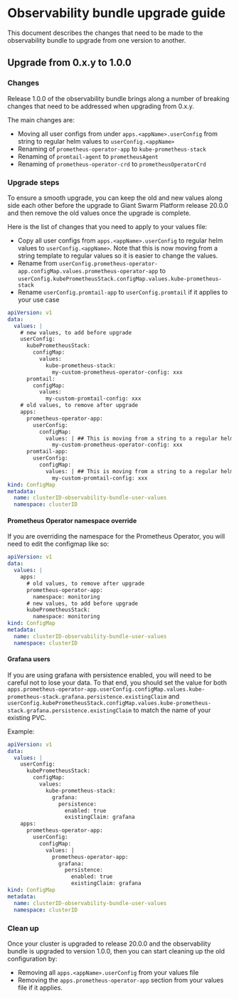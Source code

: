 # Observability bundle upgrade guide

This document describes the changes that need to be made to the observability bundle to upgrade from one version to another.

## Upgrade from 0.x.y to 1.0.0

### Changes

Release 1.0.0 of the observability bundle brings along a number of breaking changes that need to be addressed when upgrading from 0.x.y.

The main changes are:

- Moving all user configs from under `apps.<appName>.userConfig` from string to regular helm values to `userConfig.<appName>`
- Renaming of `prometheus-operator-app` to `kube-prometheus-stack`
- Renaming of `promtail-agent` to `prometheusAgent`
- Renaming of `prometheus-operator-crd` to `prometheusOperatorCrd`

### Upgrade steps

To ensure a smooth upgrade, you can keep the old and new values along side each other before the upgrade to Giant Swarm Platform release 20.0.0 and then remove the old values once the upgrade is complete.

Here is the list of changes that you need to apply to your values file:

- Copy all user configs from `apps.<appName>.userConfig` to regular helm values to `userConfig.<appName>`. Note that this is now moving from a string template to regular values so it is easier to change the values.
- Rename from `userConfig.prometheus-operator-app.configMap.values.prometheus-operator-app` to `userConfig.kubePrometheusStack.configMap.values.kube-prometheus-stack`
- Rename `userConfig.promtail-app` to `userConfig.promtail` if it applies to your use case

```yaml
apiVersion: v1
data:
  values: |
    # new values, to add before upgrade
    userConfig:
      kubePrometheusStack:
        configMap:
          values:
            kube-prometheus-stack:
              my-custom-prometheus-operator-config: xxx
      promtail:
        configMap:
          values:
            my-custom-promtail-config: xxx
    # old values, to remove after upgrade
    apps:
      prometheus-operator-app:
        userConfig:
          configMap:
            values: | ## This is moving from a string to a regular helm value
              my-custom-prometheus-operator-config: xxx
      promtail-app:
        userConfig:
          configMap:
            values: | ## This is moving from a string to a regular helm value
              my-custom-promtail-config: xxx
kind: ConfigMap
metadata:
  name: clusterID-observability-bundle-user-values
  namespace: clusterID
```

#### Prometheus Operator namespace override

If you are overriding the namespace for the Prometheus Operator, you will need to edit the configmap like so:

```yaml
apiVersion: v1
data:
  values: |
    apps:
      # old values, to remove after upgrade
      prometheus-operator-app:
        namespace: monitoring
      # new values, to add before upgrade
      kubePrometheusStack:
        namespace: monitoring
kind: ConfigMap
metadata:
  name: clusterID-observability-bundle-user-values
  namespace: clusterID
```

#### Grafana users

If you are using grafana with persistence enabled, you will need to be careful not to lose your data.
To that end, you should set the value for both `apps.prometheus-operator-app.userConfig.configMap.values.kube-prometheus-stack.grafana.persistence.existingClaim` and `userConfig.kubePrometheusStack.configMap.values.kube-prometheus-stack.grafana.persistence.existingClaim` to match the name of your existing PVC.

Example:

```yaml
apiVersion: v1
data:
  values: |
    userConfig:
      kubePrometheusStack:
        configMap:
          values:
            kube-prometheus-stack:
              grafana:
                persistence:
                  enabled: true
                  existingClaim: grafana
    apps:
      prometheus-operator-app:
        userConfig:
          configMap:
            values: |
              prometheus-operator-app:
                grafana:
                  persistence:
                    enabled: true
                    existingClaim: grafana
kind: ConfigMap
metadata:
  name: clusterID-observability-bundle-user-values
  namespace: clusterID
```

### Clean up

Once your cluster is upgraded to release 20.0.0 and the observability bundle is upgraded to version 1.0.0, then you can start cleaning up the old configuration by:
- Removing all `apps.<appName>.userConfig` from your values file
- Removing the `apps.prometheus-operator-app` section from your values file if it applies.
